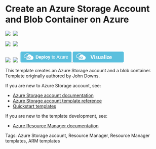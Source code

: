 # Create an Azure Storage Account and Blob Container on Azure

<IMG SRC="https://azurequickstartsservice.blob.core.windows.net/badges/101-storage-blob-container/PublicLastTestDate.svg" />&nbsp;
<IMG SRC="https://azurequickstartsservice.blob.core.windows.net/badges/101-storage-blob-container/PublicDeployment.svg" />&nbsp;

<IMG SRC="https://azurequickstartsservice.blob.core.windows.net/badges/101-storage-blob-container/FairfaxLastTestDate.svg" />&nbsp;
<IMG SRC="https://azurequickstartsservice.blob.core.windows.net/badges/101-storage-blob-container/FairfaxDeployment.svg" />&nbsp;

<IMG SRC="https://azurequickstartsservice.blob.core.windows.net/badges/101-storage-blob-container/BestPracticeResult.svg" />&nbsp;
<IMG SRC="https://azurequickstartsservice.blob.core.windows.net/badges/101-storage-blob-container/CredScanResult.svg" />&nbsp;
<a href="https://portal.azure.com/#create/Microsoft.Template/uri/https%3A%2F%2Fraw.githubusercontent.com%2FAzure%2Fazure-quickstart-templates%2Fmaster%2F101-storage-blob-container%2Fazuredeploy.json" target="_blank">
    <img src="https://raw.githubusercontent.com/Azure/azure-quickstart-templates/master/1-CONTRIBUTION-GUIDE/images/deploytoazure.png"/>
</a>
<a href="http://armviz.io/#/?load=https%3A%2F%2Fraw.githubusercontent.com%2FAzure%2Fazure-quickstart-templates%2Fmaster%2F101-storage-blob-container%2Fazuredeploy.json" target="_blank">
    <img src="https://raw.githubusercontent.com/Azure/azure-quickstart-templates/master/1-CONTRIBUTION-GUIDE/images/visualizebutton.png"/>
</a>

This template creates an Azure Storage account and a blob container. Template originally authored by John Downs.

If you are new to Azure Storage account, see:

- [Azure Storage account documentation](http://azure.microsoft.com/documentation/articles/storage-create-storage-account/)
- [Azure Storage account template reference](https://docs.microsoft.com/azure/templates/microsoft.storage/allversions)
- [Quickstart templates](https://azure.microsoft.com/resources/templates/?resourceType=Microsoft.Storage&pageNumber=1&sort=Popular)

If you are new to the template development, see:

- [Azure Resource Manager documentation](https://docs.microsoft.com/en-us/azure/azure-resource-manager/)

Tags: Azure Storage account, Resource Manager, Resource Manager templates, ARM templates

